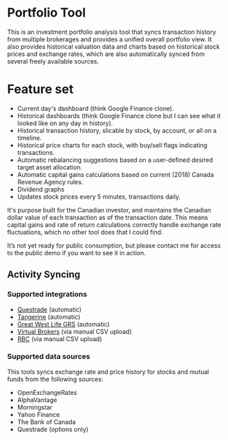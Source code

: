 # Portfolio Tool

This is an investment portfolio analysis tool that syncs transaction history from multiple brokerages and provides a unified overall portfolio view. It also provides historical valuation data and charts based on historical stock prices and exchange rates, which are also automatically synced from several freely available sources.

# Feature set
* Current day's dashboard (think Google Finance clone).
* Historical dashboards (think Google Finance clone but I can see what it looked like on any day in history).
* Historical transaction history, slicable by stock, by account, or all on a timeline.
* Historical price charts for each stock, with buy/sell flags indicating transactions.
* Automatic rebalancing suggestions based on a user-defined desired target asset allocation.
* Automatic capital gains calculations based on current (2018) Canada Revenue Agency rules.
* Dividend graphs
* Updates stock prices every 5 minutes, transactions daily.

It's purpose built for the Canadian investor, and maintains the Canadian dollar value of each transaction as of the transaction date. This means capital gains and rate of return calculations correctly handle exchange rate fluctuations, which no other tool does that I could find.

It’s not yet ready for public consumption, but please contact me for access to the public demo if you want to see it in action.

## Activity Syncing

### Supported integrations

* [Questrade](http://www.questrade.com/) (automatic)
* [Tangerine](https://www.tangerine.ca) (automatic)
* [Great West Life GRS](https://ssl.grsaccess.com/public/en/home.aspx) (automatic)
* [Virtual Brokers](https://www.virtualbrokers.com) (via manual CSV upload)
* [RBC](https://www.rbcroyalbank.com) (via manual CSV upload)

### Supported data sources

This tools syncs exchange rate and price history for stocks and mutual funds from the following sources:

* OpenExchangeRates
* AlphaVantage
* Morningstar
* Yahoo Finance
* The Bank of Canada
* Questrade (options only)

